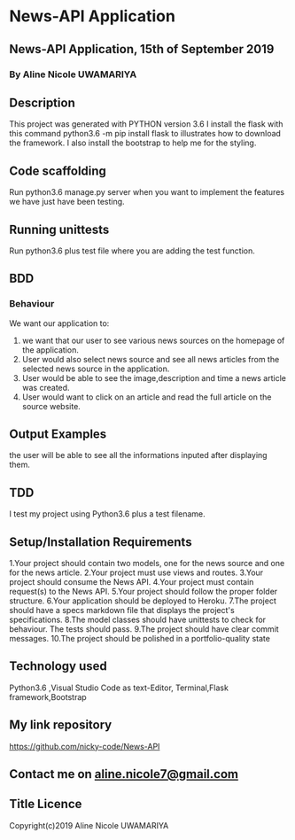# News-API Application
## News-API Application, 15th of September 2019
### By Aline Nicole UWAMARIYA
## Description
This project was generated with PYTHON version 3.6
I install the flask with this command python3.6 -m pip install flask to illustrates how to download the framework.
I also install the bootstrap to help me for the styling.

## Code scaffolding
Run python3.6 manage.py server when you want to implement the features we have just have been testing.

## Running unittests
Run python3.6 plus test file where you are adding the test function.

## BDD
### Behaviour
We want our application to:

1. we want that our user to see various news sources on the homepage of the application.
2. User would also select news source and see all news articles from the selected news source in the application.
3. User would be able to see the image,description and time a news article was created.
4. User would want to click on an article and read the full article on the source website.

## Output Examples
the user will be able to see all the informations inputed after displaying them.

## TDD
I test my project using Python3.6 plus a test filename.

## Setup/Installation Requirements
1.Your project should contain two models, one for the news source and one for the news article.
2.Your project must use views and routes.
3.Your project should consume the News API.
4.Your project must contain request(s) to the News API.
5.Your project should follow the proper folder structure.
6.Your application should be deployed to Heroku.
7.The project should have a specs markdown file that displays the project's specifications.
8.The model classes should have unittests to check for behaviour. The tests should pass.
9.The project should have clear commit messages.
10.The project should be polished in a portfolio-quality state

## Technology used
Python3.6 ,Visual Studio Code as text-Editor, Terminal,Flask framework,Bootstrap

## My link repository
https://github.com/nicky-code/News-API
## Contact me on aline.nicole7@gmail.com
## Title Licence
Copyright(c)2019 Aline Nicole UWAMARIYA



